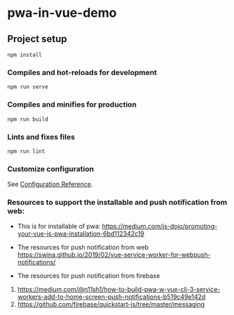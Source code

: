 # pwa-in-vue-demo

## Project setup
```
npm install
```

### Compiles and hot-reloads for development
```
npm run serve
```

### Compiles and minifies for production
```
npm run build
```

### Lints and fixes files
```
npm run lint
```

### Customize configuration
See [Configuration Reference](https://cli.vuejs.org/config/).


### Resources to support the installable and push notification from web:
- This is for installable of pwa: https://medium.com/js-dojo/promoting-your-vue-js-pwa-installation-6bd112342c19

- The resources for push notification from web
https://swina.github.io/2019/02/vue-service-worker-for-webpush-notifications/

- The resources for push notification from firebase 
 1. https://medium.com/@n11sh1/how-to-build-pwa-w-vue-cli-3-service-workers-add-to-home-screen-push-notifications-b519c49e142d
 2. https://github.com/firebase/quickstart-js/tree/master/messaging



